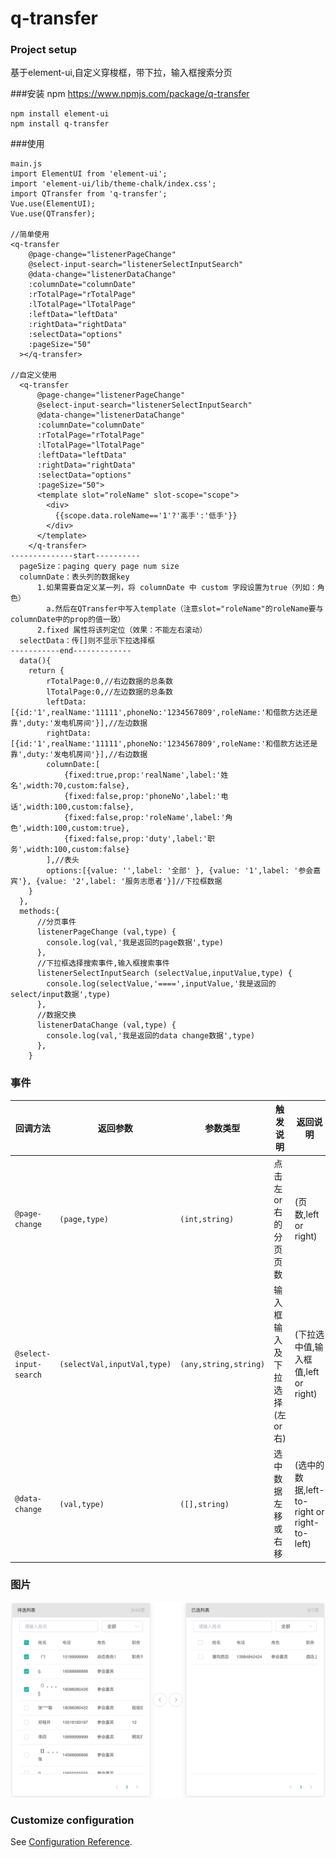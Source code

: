 # q-transfer

### Project setup
基于element-ui,自定义穿梭框，带下拉，输入框搜索分页

###安装
npm https://www.npmjs.com/package/q-transfer
```
npm install element-ui
npm install q-transfer
```
###使用
```
main.js
import ElementUI from 'element-ui';
import 'element-ui/lib/theme-chalk/index.css';
import QTransfer from 'q-transfer';
Vue.use(ElementUI);
Vue.use(QTransfer);

//简单使用
<q-transfer
    @page-change="listenerPageChange"
    @select-input-search="listenerSelectInputSearch"
    @data-change="listenerDataChange"
    :columnDate="columnDate"
    :rTotalPage="rTotalPage"
    :lTotalPage="lTotalPage"
    :leftData="leftData"
    :rightData="rightData"
    :selectData="options"
    :pageSize="50"
  ></q-transfer>

//自定义使用
  <q-transfer
      @page-change="listenerPageChange"
      @select-input-search="listenerSelectInputSearch"
      @data-change="listenerDataChange"
      :columnDate="columnDate"
      :rTotalPage="rTotalPage"
      :lTotalPage="lTotalPage"
      :leftData="leftData"
      :rightData="rightData"
      :selectData="options"
      :pageSize="50">
      <template slot="roleName" slot-scope="scope">
        <div>
          {{scope.data.roleName=='1'?'高手':'低手'}}
        </div>
      </template>
    </q-transfer>
--------------start----------
  pageSize：paging query page num size
  columnDate：表头列的数据key
      1.如果需要自定义某一列，将 columnDate 中 custom 字段设置为true（列如：角色）
        a.然后在QTransfer中写入template（注意slot="roleName"的roleName要与columnDate中的prop的值一致）
      2.fixed 属性将该列定位（效果：不能左右滚动）
  selectData：传[]则不显示下拉选择框
-----------end-------------
  data(){
    return {
        rTotalPage:0,//右边数据的总条数
        lTotalPage:0,//左边数据的总条数
        leftData:[{id:'1',realName:'11111',phoneNo:'1234567809',roleName:'和借款方达还是靠',duty:'发电机房间'}],//左边数据
        rightData:[{id:'1',realName:'11111',phoneNo:'1234567809',roleName:'和借款方达还是靠',duty:'发电机房间'}],//右边数据
        columnDate:[
            {fixed:true,prop:'realName',label:'姓名',width:70,custom:false},
            {fixed:false,prop:'phoneNo',label:'电话',width:100,custom:false},
            {fixed:false,prop:'roleName',label:'角色',width:100,custom:true},
            {fixed:false,prop:'duty',label:'职务',width:100,custom:false}
        ],//表头
        options:[{value: '',label: '全部' }, {value: '1',label: '参会嘉宾'}, {value: '2',label: '服务志愿者'}]//下拉框数据
    }
  },
  methods:{
      //分页事件
      listenerPageChange (val,type) {
        console.log(val,'我是返回的page数据',type)
      },
      //下拉框选择搜索事件,输入框搜索事件
      listenerSelectInputSearch (selectValue,inputValue,type) {
        console.log(selectValue,'====',inputValue,'我是返回的select/input数据',type)
      },
      //数据交换
      listenerDataChange (val,type) {
        console.log(val,'我是返回的data change数据',type)
      },
    }
```
### 事件
| 回调方法 | 返回参数 | 参数类型 | 触发说明 | 返回说明 |
|-------|-------|---------|-------|-------|
| `@page-change` | `(page,type)` | `(int,string)` | 点击左or右的分页页数 | (页数,left or right) |
| `@select-input-search` | `(selectVal,inputVal,type)` | `(any,string,string)` | 输入框输入及下拉选择(左or右) | (下拉选中值,输入框值,left or right) |
| `@data-change` | `(val,type)` | `([],string)` | 选中数据左移或右移 | (选中的数据,left-to-right or right-to-left) |

### 图片
![Alt text](https://github.com/QinHongYang/transfer/blob/master/WechatIMG26.png?raw=true)
### Customize configuration
See [Configuration Reference](https://cli.vuejs.org/config/).
